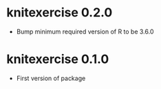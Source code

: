 # knitexercise 0.2.0

* Bump minimum required version of R to be 3.6.0

# knitexercise 0.1.0

* First version of package

